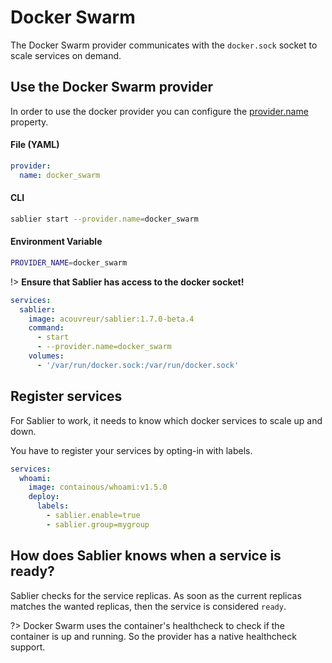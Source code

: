 # Docker Swarm

The Docker Swarm provider communicates with the `docker.sock` socket to scale services on demand.

## Use the Docker Swarm provider

In order to use the docker provider you can configure the [provider.name](TODO) property.

<!-- tabs:start -->

#### **File (YAML)**

```yaml
provider:
  name: docker_swarm
```

#### **CLI**

```bash
sablier start --provider.name=docker_swarm
```

#### **Environment Variable**

```bash
PROVIDER_NAME=docker_swarm
```

<!-- tabs:end -->


!> **Ensure that Sablier has access to the docker socket!**

```yaml
services:
  sablier:
    image: acouvreur/sablier:1.7.0-beta.4
    command:
      - start
      - --provider.name=docker_swarm
    volumes:
      - '/var/run/docker.sock:/var/run/docker.sock'
```

## Register services

For Sablier to work, it needs to know which docker services to scale up and down.

You have to register your services by opting-in with labels.

```yaml
services:
  whoami:
    image: containous/whoami:v1.5.0
    deploy:
      labels:
        - sablier.enable=true
        - sablier.group=mygroup
```

## How does Sablier knows when a service is ready?

Sablier checks for the service replicas. As soon as the current replicas matches the wanted replicas, then the service is considered `ready`.

?> Docker Swarm uses the container's healthcheck to check if the container is up and running. So the provider has a native healthcheck support.
